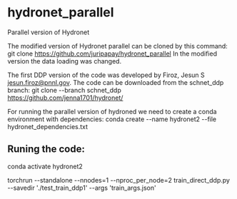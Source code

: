 # hydronet_parallel

Parallel version of Hydronet

The modified version of Hydronet parallel can be cloned by this command:
git clone https://github.com/juripapay/hydronet_parallel
In the modified version the data loading was changed. 

The first DDP version of the code was developed by Firoz, Jesun S <jesun.firoz@pnnl.gov>.
The code can be downloaded from the schnet_ddp branch:
git clone --branch schnet_ddp https://github.com/jenna1701/hydronet/

For running the parallel version of hydroned we need to create a conda environment with 
dependencies:
conda create --name hydronet2 --file hydronet_dependencies.txt

Runing the code:
-------------
conda activate hydronet2

torchrun --standalone --nnodes=1  --nproc_per_node=2  train_direct_ddp.py --savedir './test_train_ddp1' --args 'train_args.json'
